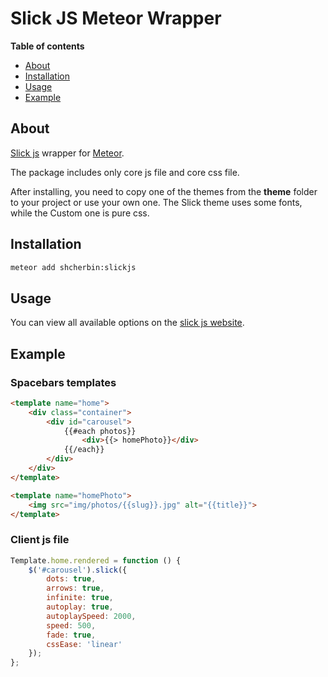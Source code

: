 # Slick JS Meteor Wrapper

**Table of contents**

- [About](#about)
- [Installation](#installation)
- [Usage](#usage)
- [Example](#example)

## About

[Slick js](http://kenwheeler.github.io/slick) wrapper for [Meteor](http://meteor.com).

The package includes only core js file and core css file.

After installing, you need to copy one of the themes from the **theme** folder to your project or use your own one. The Slick theme uses some fonts, while the Custom one is pure css.

## Installation

```sh
meteor add shcherbin:slickjs
```

## Usage

You can view all available options on the [slick js website](http://kenwheeler.github.io/slick).

## Example

### Spacebars templates

```html
<template name="home">
	<div class="container">
		<div id="carousel">
			{{#each photos}}
				<div>{{> homePhoto}}</div>
			{{/each}}
		</div>
	</div>
</template>

<template name="homePhoto">
	<img src="img/photos/{{slug}}.jpg" alt="{{title}}">
</template>
```

### Client js file

```js
Template.home.rendered = function () {
	$('#carousel').slick({
		dots: true,
		arrows: true,
		infinite: true,
		autoplay: true,
		autoplaySpeed: 2000,
		speed: 500,
		fade: true,
		cssEase: 'linear'
	});
};
```